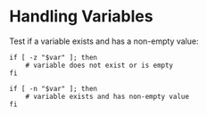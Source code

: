 # Handling Variables

Test if a variable exists and has a non-empty value:

```shell
if [ -z "$var" ]; then
    # variable does not exist or is empty
fi

if [ -n "$var" ]; then
    # variable exists and has non-empty value
fi
```
